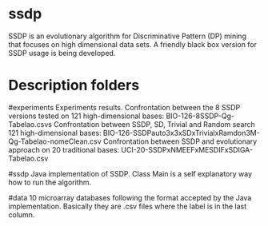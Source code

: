 # ssdp
SSDP is an evolutionary algorithm for Discriminative Pattern (DP) mining that focuses on high dimensional data sets. A friendly black box version for SSDP usage is being developed.

# Description folders

#experiments
Experiments results.
Confrontation between the 8 SSDP versions tested on 121 high-dimensional bases: BIO-126-8SSDP-Qg-Tabelao.csvs
Confrontation between SSDP, SD, Trivial and Random search 121 high-dimensional bases: BIO-126-SSDPauto3x3xSDxTrivialxRamdon3M-Qg-Tabelao-nomeClean.csv
Confrontation between SSDP and evolutionary approach on 20 traditional bases: UCI-20-SSDPxNMEEFxMESDIFxSDIGA-Tabelao.csv

#ssdp
Java implementation of SSDP.
Class Main is a self explanatory way how to run the algorithm.

#data
10 microarray databases following the format accepted by the Java implementation. Basically they are .csv files where the label is in the last column.
